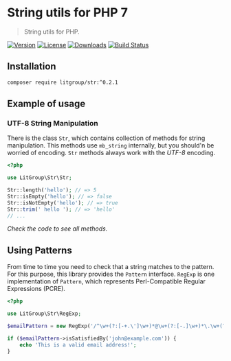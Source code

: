 # String utils for PHP 7

> String utils for PHP.

[![Version](https://img.shields.io/packagist/v/litgroup/str.svg)](https://packagist.org/packages/litgroup/str)
[![License](https://img.shields.io/badge/license-MIT-blue.svg)][license]
[![Downloads](https://img.shields.io/packagist/dt/litgroup/str.svg)](https://packagist.org/packages/litgroup/str)
[![Build Status](https://travis-ci.org/LitGroup/str.php.svg?branch=master)](https://travis-ci.org/LitGroup/str.php)

## Installation

```bash
composer require litgroup/str:^0.2.1
```

## Example of usage

### UTF-8 String Manipulation

There is the class `Str`, which contains collection of methods for string
manipulation. This methods use `mb_string` internally, but you should'n
be worried of encoding. `Str` methods always work with the _UTF-8_ encoding.

```php
<?php

use LitGroup\Str\Str;

Str::length('hello'); // => 5
Str::isEmpty('hello'); // => false
Str::isNotEmpty('hello'); // => true
Str::trim(' hello '); // => 'hello'
// ...
```

_Check the code to see all methods._

## Using Patterns

From time to time you need to check that a string matches to the pattern.
For this purpose, this library provides the `Pattern` interface.
`RegExp` is one implementation of `Pattern`, which represents Perl-Compatible
Regular Expressions (PCRE).

```php
<?php

use LitGroup\Str\RegExp;

$emailPattern = new RegExp('/^\w+(?:[-+.\']\w+)*@\w+(?:[-.]\w+)*\.\w+(?:[-.]\w+)*$/Dsu');

if ($emailPattern->isSatisfiedBy('john@example.com')) {
    echo 'This is a valid email address!';
}
```

[license]: https://raw.githubusercontent.com/LitGroup/str.php/master/LICENSE